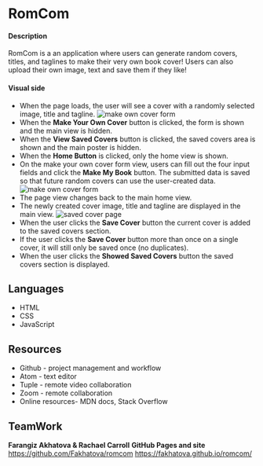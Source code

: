 # RomCom

#### Description
RomCom is a an application where users can generate random covers, titles, and taglines to make their very own book cover! Users can also upload their own image, text and save them if they like!
#### Visual side
-   When the page loads, the user will see a cover with a randomly selected image, title and tagline.
   ![make own cover form](https://frontend.turing.io/projects/module-1/assets/romcom/romcom-form.png)
-   When the  **Make Your Own Cover**  button is clicked, the form is shown and the main view is hidden.
-   When the  **View Saved Covers**  button is clicked, the saved covers area is shown and the main poster is hidden.
-   When the  **Home Button** is clicked, only the home view is shown.
-   On the make your own cover form view, users can fill out the four input fields and click the  **Make My Book** button. The submitted data is saved so that future random covers can use the user-created data.
![make own cover form](https://frontend.turing.io/projects/module-1/assets/romcom/romcom-home.png)
-   The page view changes back to the main home view.
-   The newly created cover image, title and tagline are displayed in the main view.
![saved cover page](https://frontend.turing.io/projects/module-1/assets/romcom/romcom-saved.png)
-   When the user clicks the   **Save Cover**  button the current cover is added to the saved covers section.
-   If the user  clicks the   **Save Cover**  button more than once on a single cover, it will still only be saved once (no duplicates).
-   When the user clicks the   **Showed Saved Covers** button the saved covers section is displayed.
## Languages
* HTML
* CSS
* JavaScript
## Resources
* Github - project management and workflow
* Atom - text editor
* Tuple - remote video collaboration
* Zoom - remote collaboration
* Online resources- MDN docs, Stack Overflow
## TeamWork
**Farangiz Akhatova & Rachael Carroll**
**GitHub Pages and site**
https://github.com/Fakhatova/romcom
https://fakhatova.github.io/romcom/
